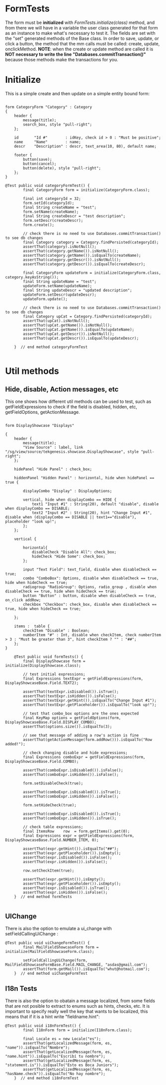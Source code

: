 # FormTests

The form must be **initialized** with *FormTests.initialize(class)* method, and from there we will have in a variable the user class generated for that form as an instance to make what's necessary to test it.
The fields are set with the "set" generated methods of the Base class.
In order to save, update, or click a button, the method that the mm calls must be called: create, update, onclickMethod. 
**NOTE**: when the create or update method are called it is **NOT necessary to write the line "Databases.commitTransaction()"** because those methods make the transactions for you.

# Initialize

This is a simple create and then update on a simple entity bound form:

```

form CategoryForm "Category" : Category
{
    header {
        message(title);
        search_box, style "pull-right";
    };

    id       "Id #"        : idKey, check id > 0 : "Must be positive";
    name     "Name"        : name;
    descr    "Description" : descr, text_area(10, 80), default name;

    footer {
        button(save);
        button(cancel);
        button(delete), style "pull-right";
    };
}

@Test public void categoryFormTest() {
        final CategoryForm form = initialize(CategoryForm.class);

        final int categoryId = 32;
        form.setId(categoryId);
        final String createName = "test";
        form.setName(createName);
        final String createDescr = "test description";
        form.setDescr(createDescr);
        form.create();

        // check there is no need to use Databases.commitTransaction() to see db changes
        final Category category = Category.findPersisted(categoryId);
        assertThat(category).isNotNull();
        assertThat(category.getName()).isNotNull();
        assertThat(category.getName()).isEqualTo(createName);
        assertThat(category.getDescr()).isNotNull();
        assertThat(category.getDescr()).isEqualTo(createDescr);

        final CategoryForm updateForm = initialize(CategoryForm.class, category.keyAsString());
        final String updateName = "test";
        updateForm.setName(updateName);
        final String updateDescr = "updated description";
        updateForm.setDescr(updateDescr);
        updateForm.update();

        // check there is no need to use Databases.commitTransaction() to see db changes
        final Category upCat = Category.findPersisted(categoryId);
        assertThat(upCat).isNotNull();
        assertThat(upCat.getName()).isNotNull();
        assertThat(upCat.getName()).isEqualTo(updateName);
        assertThat(upCat.getDescr()).isNotNull();
        assertThat(upCat.getDescr()).isEqualTo(updateDescr);

    }  // end method categoryFormTest


```

# Util methods
## Hide, disable, Action messages, etc

This one shows how different util methods can be used to test, such as getFieldExpressions to check if the field is disabled, hidden, etc, getFieldOptions, getActionMessage.

```

form DisplayShowcase "Displays"

{
    header {
        message(title);
        "View Source" : label, link "/sg/view/source/tekgenesis.showcase.DisplayShowcase", style "pull-right";
    };

    hidePanel "Hide Panel" : check_box;

    hiddenPanel "Hidden Panel" : horizontal, hide when hidePanel == true {

        displayCombo "Display" : DisplayOptions;

        vertical, hide when displayCombo == HIDE {
            text1 "Input #1" : String(20), default "disable", disable when displayCombo == DISABLE;
            text2 "Input #2" : String(20), hint "Change Input #1", disable when (displayCombo == DISABLE || text1=="disable"), placeholder "look up!";
        };
    };

    vertical {

        horizontal{
            disableCheck "Disable All": check_box;
            hideCheck "Hide Some": check_box;
        };

        input "Text Field": text_field, disable when disableCheck == true;
        combo "ComboBox": Options, disable when disableCheck == true, hide when hideCheck == true;
        radiogroup "RadioGroup": Options, radio_group , disable when disableCheck == true, hide when hideCheck == true;
        button "Button" : button, disable when disableCheck == true, on_click addRow;
        checkbox "Checkbox": check_box, disable when disableCheck == true, hide when hideCheck == true;

    };

    items :  table {
        checkItem "Disable" : Boolean;
        numberItem "#" : Int, disable when checkItem, check numberItem > 3 : "Must be greater than 3", hint checkItem ? "" : "##";
    };
}

    @Test public void formTests() {
        final DisplayShowcase form = initialize(DisplayShowcase.class);

        // test initial expressions;
        final Expressions textExpr = getFieldExpressions(form, DisplayShowcaseBase.Field.TEXT2);

        assertThat(textExpr.isDisabled()).isTrue();
        assertThat(textExpr.isHidden()).isFalse();
        assertThat(textExpr.getHint()).isEqualTo("Change Input #1");
        assertThat(textExpr.getPlaceholder()).isEqualTo("look up!");

        // test that combo_box options are the ones expected
        final KeyMap options = getFieldOptions(form, DisplayShowcaseBase.Field.DISPLAY_COMBO);
        assertThat(options.size()).isEqualTo(3);

        // see that message of adding a row's action is fine
        assertThat(getActionMessage(form.addRow())).isEqualTo("Row added!");

        // check changing disable and hide expressions;
        final Expressions comboExpr = getFieldExpressions(form, DisplayShowcaseBase.Field.COMBO);

        assertThat(comboExpr.isDisabled()).isFalse();
        assertThat(comboExpr.isHidden()).isFalse();

        form.setDisableCheck(true);

        assertThat(comboExpr.isDisabled()).isTrue();
        assertThat(comboExpr.isHidden()).isFalse();

        form.setHideCheck(true);

        assertThat(comboExpr.isDisabled()).isTrue();
        assertThat(comboExpr.isHidden()).isTrue();

        // check table expressions;
        final ItemsRow    row  = form.getItems().get(0);
        final Expressions expr = getFieldExpressions(form, DisplayShowcaseBase.Field.NUMBER_ITEM, 0);

        assertThat(expr.getHint()).isEqualTo("##");
        assertThat(expr.getPlaceholder()).isEmpty();
        assertThat(expr.isDisabled()).isFalse();
        assertThat(expr.isHidden()).isFalse();

        row.setCheckItem(true);

        assertThat(expr.getHint()).isEmpty();
        assertThat(expr.getPlaceholder()).isEmpty();
        assertThat(expr.isDisabled()).isTrue();
        assertThat(expr.isHidden()).isFalse();
    }  // end method formTests


```

## UIChange 

There is also the option to emulate a ui_change with setFieldCallingUiChange :

```
@Test public void uiChangeFormTest() {
        final MailFieldShowcaseForm form = initialize(MailFieldShowcaseForm.class);

        setFieldCallingUiChange(form, MailFieldShowcaseFormBase.Field.MAIL_CHANGE, "asdas@gmail.com");
        assertThat(form.getMail()).isEqualTo("whut@hotmail.com");
    }  // end method uiChangeFormTest
```

## I18n Tests

There is also the option to obatain a message localized, from some fields that are not posible to extract to enums such as hints, checks, etc.
It is important to specify really well the key that wants to be localized, this means that if it is a hint write "fieldname.hint":

```
@Test public void i18nFormTest() {
        final I18nForm form = initialize(I18nForm.class);

        final Locale es = new Locale("es");
        assertThat(getLocalizedMessage(form, es, "name")).isEqualTo("Nombre");
        assertThat(getLocalizedMessage(form, es, "name.hint")).isEqualTo("Escribí tu nombre");
        assertThat(getLocalizedMessage(form, es, "statement.is")).isEqualTo("Esto es Boca Juniors");
        assertThat(getLocalizedMessage(form, es, "hasName.check")).isEqualTo("No hay nombre");
    }  // end method i18nFormTest
```